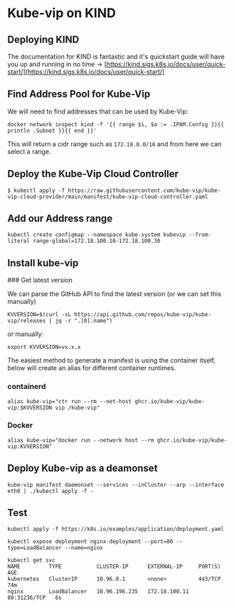 # Kube-vip on KIND

## Deploying KIND

The documentation for KIND is fantastic and it's quickstart guide will have you up and running in no time -> [https://kind.sigs.k8s.io/docs/user/quick-start/](https://kind.sigs.k8s.io/docs/user/quick-start/)

## Find Address Pool for Kube-Vip

We will need to find addresses that can be used by Kube-Vip:

```
docker network inspect kind -f '{{ range $i, $a := .IPAM.Config }}{{ println .Subnet }}{{ end }}'
```

This will return a cidr range such as `172.18.0.0/16` and from here we can select a range.

## Deploy the Kube-Vip Cloud Controller

```
$ kubectl apply -f https://raw.githubusercontent.com/kube-vip/kube-vip-cloud-provider/main/manifest/kube-vip-cloud-controller.yaml
```

## Add our Address range

```
kubectl create configmap --namespace kube-system kubevip --from-literal range-global=172.18.100.10-172.18.100.30
```

## Install kube-vip

### Get latest version

 We can parse the GitHub API to find the latest version (or we can set this manually)

`KVVERSION=$(curl -sL https://api.github.com/repos/kube-vip/kube-vip/releases | jq -r ".[0].name")`

or manually:

`export KVVERSION=vx.x.x`

The easiest method to generate a manifest is using the container itself, below will create an alias for different container runtimes.

### containerd
`alias kube-vip="ctr run --rm --net-host ghcr.io/kube-vip/kube-vip:$KVVERSION vip /kube-vip"`

### Docker
`alias kube-vip="docker run --network host --rm ghcr.io/kube-vip/kube-vip:KVVERSION"`

## Deploy Kube-vip as a deamonset

```
kube-vip manifest daemonset --services --inCluster --arp --interface eth0 | ./kubectl apply -f -
```

## Test

```
kubectl apply -f https://k8s.io/examples/application/deployment.yaml
```

```
kubectl expose deployment nginx-deployment --port=80 --type=LoadBalancer --name=nginx
```

```
kubectl get svc
NAME         TYPE           CLUSTER-IP      EXTERNAL-IP     PORT(S)        AGE
kubernetes   ClusterIP      10.96.0.1       <none>          443/TCP        74m
nginx        LoadBalancer   10.96.196.235   172.18.100.11   80:31236/TCP   6s
```